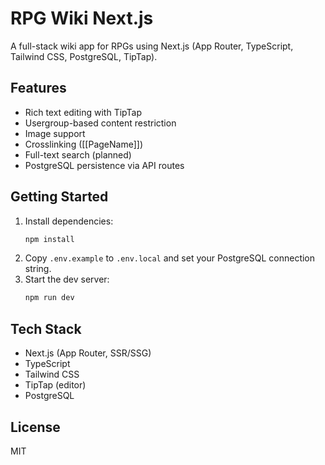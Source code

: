 # RPG Wiki Next.js

A full-stack wiki app for RPGs using Next.js (App Router, TypeScript, Tailwind CSS, PostgreSQL, TipTap).

## Features
- Rich text editing with TipTap
- Usergroup-based content restriction
- Image support
- Crosslinking ([[PageName]])
- Full-text search (planned)
- PostgreSQL persistence via API routes

## Getting Started
1. Install dependencies:
   ```bash
   npm install
   ```
2. Copy `.env.example` to `.env.local` and set your PostgreSQL connection string.
3. Start the dev server:
   ```bash
   npm run dev
   ```

## Tech Stack
- Next.js (App Router, SSR/SSG)
- TypeScript
- Tailwind CSS
- TipTap (editor)
- PostgreSQL

## License
MIT
